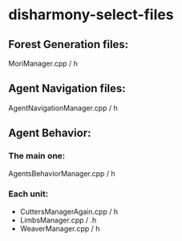 # disharmony-select-files

## Forest Generation files:
MoriManager.cpp / h

## Agent Navigation files:
AgentNavigationManager.cpp / h

## Agent Behavior:

### The main one:
AgentsBehaviorManager.cpp / h 

### Each unit:
- CuttersManagerAgain.cpp / h
- LimbsManager.cpp / .h
- WeaverManager.cpp / h
